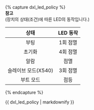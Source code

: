 {% capture dxl_led_policy %}  
**참고**  
(장치의 상태(조건)에 따른 LED의 동작입니다.)

| 상태                | LED 동작      |
|:-------------------:|:-------------:|
| 부팅                | 1회 점멸      |
| 초기화              | 4회 점멸      |
| 알람                | 점멸          |
| 슬레이브 모드(X540) | 3회 점멸      |
| 부트 모드           | 점등          |

{% endcapture %}
<div class="notice--info">{{ dxl_led_policy | markdownify }}</div>
